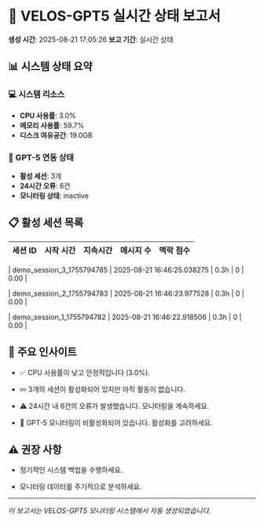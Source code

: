
# 🧠 VELOS-GPT5 실시간 상태 보고서

**생성 시간**: 2025-08-21 17:05:26
**보고 기간**: 실시간 상태

## 📊 시스템 상태 요약

### 💻 시스템 리소스
- **CPU 사용률**: 3.0%
- **메모리 사용률**: 59.7%
- **디스크 여유공간**: 19.0GB

### 🧠 GPT-5 연동 상태
- **활성 세션**: 3개
- **24시간 오류**: 6건
- **모니터링 상태**: inactive

## 📋 활성 세션 목록


| 세션 ID | 시작 시간 | 지속시간 | 메시지 수 | 맥락 점수 |
|---------|----------|----------|-----------|-----------|

| demo_session_3_1755794785 | 2025-08-21 16:46:25.038275 | 0.3h | 0 | 0.00 |

| demo_session_2_1755794783 | 2025-08-21 16:46:23.977528 | 0.3h | 0 | 0.00 |

| demo_session_1_1755794782 | 2025-08-21 16:46:22.918506 | 0.3h | 0 | 0.00 |



## 🎯 주요 인사이트



- ✅ CPU 사용률이 낮고 안정적입니다 (3.0%).

- 💤 3개의 세션이 활성화되어 있지만 아직 활동이 없습니다.

- ⚠️ 24시간 내 6건의 오류가 발생했습니다. 모니터링을 계속하세요.

- 🔧 GPT-5 모니터링이 비활성화되어 있습니다. 활성화를 고려하세요.



## ⚠️ 권장 사항



- 정기적인 시스템 백업을 수행하세요.

- 모니터링 데이터를 주기적으로 분석하세요.



---
*이 보고서는 VELOS-GPT5 모니터링 시스템에서 자동 생성되었습니다.*